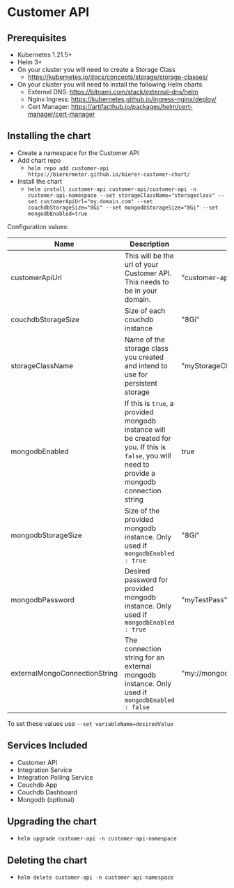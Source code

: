 # Customer API

## Prerequisites

- Kubernetes 1.21.5+
- Helm 3+
- On your cluster you will need to create a Storage Class
  - https://kubernetes.io/docs/concepts/storage/storage-classes/ 
- On your cluster you will need to install the following Helm charts
  - External DNS: https://bitnami.com/stack/external-dns/helm 
  - Nginx Ingress: https://kubernetes.github.io/ingress-nginx/deploy/ 
  - Cert Manager: https://artifacthub.io/packages/helm/cert-manager/cert-manager 

## Installing the chart
- Create a namespace for the Customer API
- Add chart repo
  - `helm repo add customer-api https://bierermeter.github.io/bierer-customer-chart/`
- Install the chart
  - `helm install customer-api customer-api/customer-api -n customer-api-namespace --set storageClassName="storageclass" --set customerApiUrl="my.domain.com" --set couchdbStorageSize="8Gi" --set mongodbStorageSize="8Gi" --set mongodbEnabled=true`
 
 Configuration values:
 
| Name | Description | Value |
|---|---|---|
| customerApiUrl | This will be the url of your Customer API. This needs to be in your domain. | "customer-api.my.domain.com" |
| couchdbStorageSize | Size of each couchdb instance | "8Gi" |
| storageClassName | Name of the storage class you created and intend to use for persistent storage | "myStorageClassName" |
| mongodbEnabled | If this is `true`, a provided mongodb instance will be created for you. If this is `false`, you will need to provide a mongodb connection string | true |
| mongodbStorageSize | Size of the provided mongodb instance. Only used if `mongodbEnabled : true` | "8Gi" |
| mongodbPassword | Desired password for provided mongodb instance. Only used if `mongodbEnabled : true` | "myTestPass" |
| externalMongoConnectionString | The connection string for an external mongodb instance. Only used if `mongodbEnabled : false` | "my://mongodb:conntion@string" |


To set these values use `--set variableName=desiredValue`

## Services Included
- Customer API
- Integration Service
- Integration Polling Service
- Couchdb App
- Couchdb Dashboard
- Mongodb (optional)


## Upgrading the chart
  - `helm upgrade customer-api -n customer-api-namespace`

## Deleting the chart
  - `helm delete customer-api -n customer-api-namespace`



